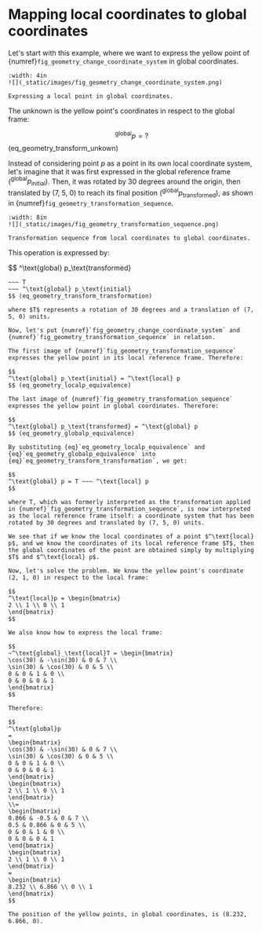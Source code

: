 # Mapping local coordinates to global coordinates

Let's start with this example, where we want to express the yellow point of {numref}`fig_geometry_change_coordinate_system` in global coordinates.

```{figure-md} fig_geometry_change_coordinate_system
:width: 4in
![](_static/images/fig_geometry_change_coordinate_system.png)

Expressing a local point in global coordinates.
```

The unknown is the yellow point's coordinates in respect to the global frame:

$$
^\text{global} p = \text{?}
$$ (eq_geometry_transform_unkown)

Instead of considering point $p$ as a point in its own local coordinate system, let's imagine that it was first expressed in the global reference frame ($^\text{global} p_\text{initial}$). Then, it was rotated by 30 degrees around the origin, then translated by (7, 5, 0) to reach its final position ($^\text{global} p_\text{transformed}$), as shown in {numref}`fig_geometry_transformation_sequence`.


```{figure-md} fig_geometry_transformation_sequence
:width: 8in
![](_static/images/fig_geometry_transformation_sequence.png)

Transformation sequence from local coordinates to global coordinates.
```

This operation is expressed by:

$$
^\text{global} p_\text{transformed}
~~~ =
~~~ T
~~~ ^\text{global} p_\text{initial}
$$ (eq_geometry_transform_transformation)

where $T$ represents a rotation of 30 degrees and a translation of (7, 5, 0) units.

Now, let's put {numref}`fig_geometry_change_coordinate_system` and {numref}`fig_geometry_transformation_sequence` in relation.

The first image of {numref}`fig_geometry_transformation_sequence` expresses the yellow point in its local reference frame. Therefore:

$$
^\text{global} p_\text{initial} = ^\text{local} p
$$ (eq_geometry_localp_equivalence)

The last image of {numref}`fig_geometry_transformation_sequence` expresses the yellow point in global coordinates. Therefore:

$$
^\text{global} p_\text{transformed} = ^\text{global} p
$$ (eq_geometry_globalp_equivalence)

By substituting {eq}`eq_geometry_localp_equivalence` and {eq}`eq_geometry_globalp_equivalence` into {eq}`eq_geometry_transform_transformation`, we get:

$$
^\text{global} p = T ~~~ ^\text{local} p
$$

where T, which was formerly interpreted as the transformation applied in {numref}`fig_geometry_transformation_sequence`, is now interpreted as the local reference frame itself: a coordinate system that has been rotated by 30 degrees and translated by (7, 5, 0) units.

We see that if we know the local coordinates of a point $^\text{local} p$, and we know the coordinates of its local reference frame $T$, then the global coordinates of the point are obtained simply by multiplying $T$ and $^\text{local} p$.

Now, let's solve the problem. We know the yellow point's coordinate (2, 1, 0) in respect to the local frame:

$$
^\text{local}p = \begin{bmatrix}
2 \\ 1 \\ 0 \\ 1
\end{bmatrix}
$$

We also know how to express the local frame:

$$
~^\text{global}_\text{local}T = \begin{bmatrix}
\cos(30) & -\sin(30) & 0 & 7 \\
\sin(30) & \cos(30) & 0 & 5 \\
0 & 0 & 1 & 0 \\
0 & 0 & 0 & 1
\end{bmatrix}
$$

Therefore:

$$
^\text{global}p
=
\begin{bmatrix}
\cos(30) & -\sin(30) & 0 & 7 \\
\sin(30) & \cos(30) & 0 & 5 \\
0 & 0 & 1 & 0 \\
0 & 0 & 0 & 1
\end{bmatrix}
\begin{bmatrix}
2 \\ 1 \\ 0 \\ 1
\end{bmatrix}
\\=
\begin{bmatrix}
0.866 & -0.5 & 0 & 7 \\
0.5 & 0.866 & 0 & 5 \\
0 & 0 & 1 & 0 \\
0 & 0 & 0 & 1
\end{bmatrix}
\begin{bmatrix}
2 \\ 1 \\ 0 \\ 1
\end{bmatrix}
=
\begin{bmatrix}
8.232 \\ 6.866 \\ 0 \\ 1
\end{bmatrix}
$$

The position of the yellow points, in global coordinates, is (8.232, 6.866, 0).
